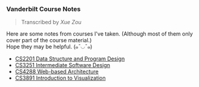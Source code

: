 ### Vanderbilt Course Notes
> Transcribed by *Xue Zou*

Here are some notes from courses I've taken. (Although most of them only cover part of the course material.)
<br>Hope they may be helpful. (๑¯◡¯๑)

- [CS2201 Data Structure and Program Design](/data-structure-and-program-design)
- [CS3251 Intermediate Software Design](/intermediate-software-design)
- [CS4288 Web-based Architecture](/Web-based-Architecture)
- [CS3891 Introduction to Visualization](/Introduction-to-Visualization)
